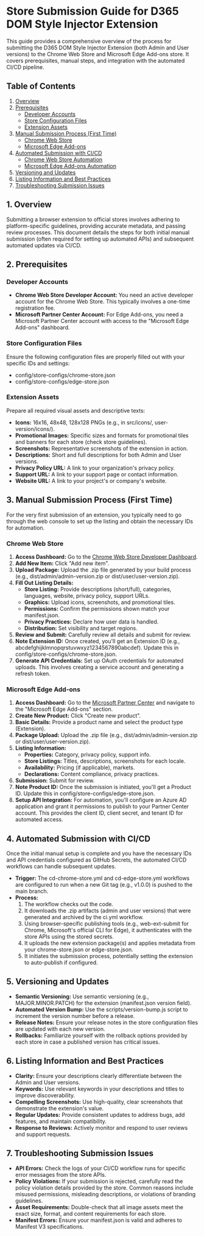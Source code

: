 # **Store Submission Guide for D365 DOM Style Injector Extension**

This guide provides a comprehensive overview of the process for submitting the D365 DOM Style Injector Extension (both Admin and User versions) to the Chrome Web Store and Microsoft Edge Add-ons store. It covers prerequisites, manual steps, and integration with the automated CI/CD pipeline.

## **Table of Contents**

1. [Overview](#bookmark=id.q0cc1owakcce)  
2. [Prerequisites](#bookmark=id.ystg3at32dpa)  
   * [Developer Accounts](#bookmark=id.geci85wu7j2d)  
   * [Store Configuration Files](#bookmark=id.u9vt2wykkzlx)  
   * [Extension Assets](#bookmark=id.17jn8arpswoi)  
3. [Manual Submission Process (First Time)](#bookmark=id.4haa58xj79zd)  
   * [Chrome Web Store](#bookmark=id.kogpxsxm68tp)  
   * [Microsoft Edge Add-ons](#bookmark=id.9xqovofncnha)  
4. [Automated Submission with CI/CD](#bookmark=id.xtil5gtr1xg2)  
   * [Chrome Web Store Automation](#bookmark=id.c8zcfoixfay)  
   * [Microsoft Edge Add-ons Automation](#bookmark=id.kqfd52a8mvcb)  
5. [Versioning and Updates](#bookmark=id.63bnaepdepg6)  
6. [Listing Information and Best Practices](#bookmark=id.db2ewvc87iy)  
7. [Troubleshooting Submission Issues](#bookmark=id.wrgy4go28ojv)

## **1\. Overview**

Submitting a browser extension to official stores involves adhering to platform-specific guidelines, providing accurate metadata, and passing review processes. This document details the steps for both initial manual submission (often required for setting up automated APIs) and subsequent automated updates via CI/CD.

## **2\. Prerequisites**

### **Developer Accounts**

* **Chrome Web Store Developer Account:** You need an active developer account for the Chrome Web Store. This typically involves a one-time registration fee.  
* **Microsoft Partner Center Account:** For Edge Add-ons, you need a Microsoft Partner Center account with access to the "Microsoft Edge Add-ons" dashboard.

### **Store Configuration Files**

Ensure the following configuration files are properly filled out with your specific IDs and settings:

* config/store-configs/chrome-store.json  
* config/store-configs/edge-store.json

### **Extension Assets**

Prepare all required visual assets and descriptive texts:

* **Icons:** 16x16, 48x48, 128x128 PNGs (e.g., in src/icons/, user-version/icons/).  
* **Promotional Images:** Specific sizes and formats for promotional tiles and banners for each store (check store guidelines).  
* **Screenshots:** Representative screenshots of the extension in action.  
* **Descriptions:** Short and full descriptions for both Admin and User versions.  
* **Privacy Policy URL:** A link to your organization's privacy policy.  
* **Support URL:** A link to your support page or contact information.  
* **Website URL:** A link to your project's or company's website.

## **3\. Manual Submission Process (First Time)**

For the very first submission of an extension, you typically need to go through the web console to set up the listing and obtain the necessary IDs for automation.

### **Chrome Web Store**

1. **Access Dashboard:** Go to the [Chrome Web Store Developer Dashboard](https://chrome.google.com/webstore/developer/dashboard).  
2. **Add New Item:** Click "Add new item".  
3. **Upload Package:** Upload the .zip file generated by your build process (e.g., dist/admin/admin-version.zip or dist/user/user-version.zip).  
4. **Fill Out Listing Details:**  
   * **Store Listing:** Provide descriptions (short/full), categories, languages, website, privacy policy, support URLs.  
   * **Graphics:** Upload icons, screenshots, and promotional tiles.  
   * **Permissions:** Confirm the permissions shown match your manifest.json.  
   * **Privacy Practices:** Declare how user data is handled.  
   * **Distribution:** Set visibility and target regions.  
5. **Review and Submit:** Carefully review all details and submit for review.  
6. **Note Extension ID:** Once created, you'll get an Extension ID (e.g., abcdefghijklmnopqrstuvwxyz1234567890abcdef). Update this in config/store-configs/chrome-store.json.  
7. **Generate API Credentials:** Set up OAuth credentials for automated uploads. This involves creating a service account and generating a refresh token.

### **Microsoft Edge Add-ons**

1. **Access Dashboard:** Go to the [Microsoft Partner Center](https://partner.microsoft.com/dashboard/home) and navigate to the "Microsoft Edge Add-ons" section.  
2. **Create New Product:** Click "Create new product".  
3. **Basic Details:** Provide a product name and select the product type (Extension).  
4. **Package Upload:** Upload the .zip file (e.g., dist/admin/admin-version.zip or dist/user/user-version.zip).  
5. **Listing Information:**  
   * **Properties:** Category, privacy policy, support info.  
   * **Store Listings:** Titles, descriptions, screenshots for each locale.  
   * **Availability:** Pricing (if applicable), markets.  
   * **Declarations:** Content compliance, privacy practices.  
6. **Submission:** Submit for review.  
7. **Note Product ID:** Once the submission is initiated, you'll get a Product ID. Update this in config/store-configs/edge-store.json.  
8. **Setup API Integration:** For automation, you'll configure an Azure AD application and grant it permissions to publish to your Partner Center account. This provides the client ID, client secret, and tenant ID for automated access.

## **4\. Automated Submission with CI/CD**

Once the initial manual setup is complete and you have the necessary IDs and API credentials configured as GitHub Secrets, the automated CI/CD workflows can handle subsequent updates.

* **Trigger:** The cd-chrome-store.yml and cd-edge-store.yml workflows are configured to run when a new Git tag (e.g., v1.0.0) is pushed to the main branch.  
* **Process:**  
  1. The workflow checks out the code.  
  2. It downloads the .zip artifacts (admin and user versions) that were generated and archived by the ci.yml workflow.  
  3. Using browser-specific publishing tools (e.g., web-ext-submit for Chrome, Microsoft's official CLI for Edge), it authenticates with the store APIs using the stored secrets.  
  4. It uploads the new extension package(s) and applies metadata from your chrome-store.json or edge-store.json.  
  5. It initiates the submission process, potentially setting the extension to auto-publish if configured.

## **5\. Versioning and Updates**

* **Semantic Versioning:** Use semantic versioning (e.g., MAJOR.MINOR.PATCH) for the extension (manifest.json version field).  
* **Automated Version Bump:** Use the scripts/version-bump.js script to increment the version number before a release.  
* **Release Notes:** Ensure your release notes in the store configuration files are updated with each new version.  
* **Rollbacks:** Familiarize yourself with the rollback options provided by each store in case a published version has critical issues.

## **6\. Listing Information and Best Practices**

* **Clarity:** Ensure your descriptions clearly differentiate between the Admin and User versions.  
* **Keywords:** Use relevant keywords in your descriptions and titles to improve discoverability.  
* **Compelling Screenshots:** Use high-quality, clear screenshots that demonstrate the extension's value.  
* **Regular Updates:** Provide consistent updates to address bugs, add features, and maintain compatibility.  
* **Response to Reviews:** Actively monitor and respond to user reviews and support requests.

## **7\. Troubleshooting Submission Issues**

* **API Errors:** Check the logs of your CI/CD workflow runs for specific error messages from the store APIs.  
* **Policy Violations:** If your submission is rejected, carefully read the policy violation details provided by the store. Common reasons include misused permissions, misleading descriptions, or violations of branding guidelines.  
* **Asset Requirements:** Double-check that all image assets meet the exact size, format, and content requirements for each store.  
* **Manifest Errors:** Ensure your manifest.json is valid and adheres to Manifest V3 specifications.